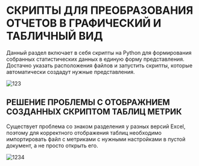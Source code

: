 # СКРИПТЫ ДЛЯ ПРЕОБРАЗОВАНИЯ ОТЧЕТОВ В ГРАФИЧЕСКИЙ И ТАБЛИЧНЫЙ ВИД
Данный раздел включает в себя скрипты на Python для формирования собранных статистических данных в единую форму представления. Достачно указать расположения файлов и запустить скрипты, которые автоматически создадут нужные представления.  

![123](https://github.com/Rozenroze/DATASET_RISCV/assets/131447538/90bc8154-cf9f-4907-aa7b-11afe1a49b03)
## РЕШЕНИЕ ПРОБЛЕМЫ С ОТОБРАЖНИЕМ СОЗДАННЫХ СКРИПТОМ ТАБЛИЦ МЕТРИК
Существует проблема со знаком разделения у разных версий Excel, поэтому для корректного отображения таблиц необходимо импортировать файл с метриками с нужными настройками в пустой документ, а не просто открыть его.  

![1234](https://github.com/Rozenroze/DATASET_RISCV/assets/131447538/4476bf0f-c739-457c-91e9-d5666c02ad4a)
